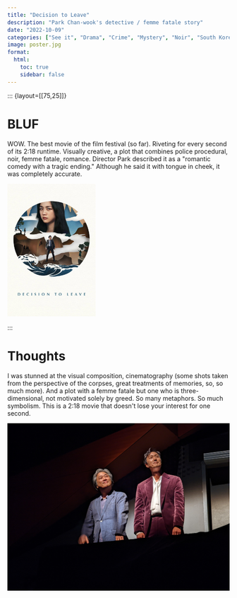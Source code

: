 ```yaml
---
title: "Decision to Leave"
description: "Park Chan-wook's detective / femme fatale story"
date: "2022-10-09"
categories: ["See it", "Drama", "Crime", "Mystery", "Noir", "South Korea"]
image: poster.jpg
format:
  html:
    toc: true
    sidebar: false
---
```


::: {layout=[[75,25]]}
# BLUF

WOW. The best movie of the film festival (so far). Riveting for every
second of its 2:18 runtime. Visually creative, a plot that combines
police procedural, noir, femme fatale, romance. Director Park described
it as a "romantic comedy with a tragic ending." Although he said it with
tongue in cheek, it was completely accurate.

<img src="poster.jpg" width="200"/>

:::

# Thoughts

I was stunned at the visual composition, cinematography (some shots
taken from the perspective of the corpses, great treatments of memories,
so, so much more). And a plot with a femme fatale but one who is
three-dimensional, not motivated solely by greed. So many metaphors. So
much symbolism. This is a 2:18 movie that doesn't lose your interest for
one second.

![*Director Park Chan-Wook and Star Park Hae-il*](PXL_20221009_211201261.NIGHT.jpg)
